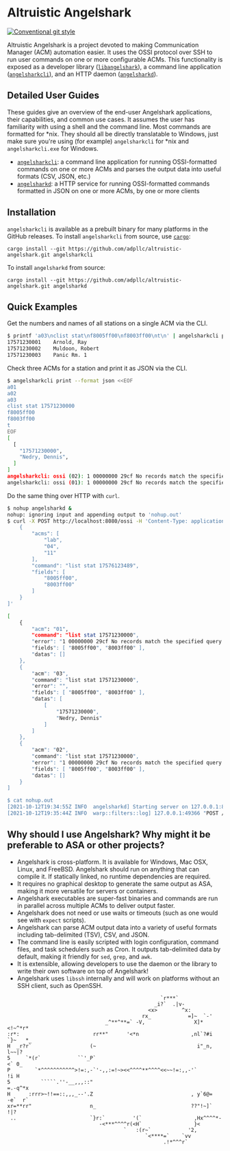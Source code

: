 # Altruistic Angelshark

[![Conventional git style](https://img.shields.io/badge/git%20style-conventional%20commit-blue)](https://conventionalcommits.org/)

Altruistic Angelshark is a project devoted to making Communication Manager (ACM)
automation easier. It uses the OSSI protocol over SSH to run user commands on
one or more configurable ACMs. This functionality is exposed as a developer
library ([`libangelshark`](./libangelshark)), a command line application
([`angelsharkcli`](./angelsharkcli)), and an HTTP daemon
([`angelsharkd`](./angelsharkd)).

## Detailed User Guides

These guides give an overview of the end-user Angelshark applications, their
capabilities, and common use cases. It assumes the user has familiarity with
using a shell and the command line. Most commands are formatted for \*nix. They
should all be directly translatable to Windows, just make sure you're using (for
example) `angelsharkcli` for \*nix and `angelsharkcli.exe` for Windows.

- [`angelsharkcli`](angelsharkcli/README.md): a command line application for
  running OSSI-formatted commands on one or more ACMs and parses the output data
  into useful formats (CSV, JSON, etc.)
- [`angelsharkd`](angelsharkd/README.md): a HTTP service for running
  OSSI-formatted commands formatted in JSON on one or more ACMs, by one or more
  clients

## Installation

`angelsharkcli` is available as a prebuilt binary for many platforms in the
GitHub releases. To install `angelsharkcli` from source, use
[`cargo`](https://rustup.rs):

```
cargo install --git https://github.com/adpllc/altruistic-angelshark.git angelsharkcli
```

To install `angelsharkd` from source:

```
cargo install --git https://github.com/adpllc/altruistic-angelshark.git angelsharkd
```

## Quick Examples

Get the numbers and names of all stations on a single ACM via the CLI.

```sh
$ printf 'a03\nclist stat\nf8005ff00\nf8003ff00\nt\n' | angelsharkcli print
17571230001    Arnold, Ray
17571230002    Muldoon, Robert
17571230003    Panic Rm. 1
```

Check three ACMs for a station and print it as JSON via the CLI.

```sh
$ angelsharkcli print --format json <<EOF
a01
a02
a03
clist stat 17571230000
f8005ff00
f8003ff00
t
EOF
[
  [
    "17571230000",
    "Nedry, Dennis",
  ]
]
angelsharkcli: ossi (02): 1 00000000 29cf No records match the specified query options
angelsharkcli: ossi (01): 1 00000000 29cf No records match the specified query options
```

Do the same thing over HTTP with `curl`.

```sh
$ nohup angelsharkd &
nohup: ignoring input and appending output to 'nohup.out'
$ curl -X POST http://localhost:8080/ossi -H 'Content-Type: application/json' -d '[
    {
        "acms": [
            "lab",
            "04",
            "11"
        ],
        "command": "list stat 17576123489",
        "fields": [
            "8005ff00",
            "8003ff00"
        ]
    }
]'

[
    {
        "acm": "01",
        "command": "list stat 17571230000",
        "error": "1 00000000 29cf No records match the specified query options",
        "fields": [ "8005ff00", "8003ff00" ],
        "datas": []
    },
    {
        "acm": "03",
        "command": "list stat 17571230000",
        "error": "",
        "fields": [ "8005ff00", "8003ff00" ],
        "datas": [
            [
                "17571230000",
                "Nedry, Dennis"
            ]
        ]
    },
    {
        "acm": "02",
        "command": "list stat 17571230000",
        "error": "1 00000000 29cf No records match the specified query options",
        "fields": [ "8005ff00", "8003ff00" ],
        "datas": []
    }
]

$ cat nohup.out
[2021-10-12T19:34:55Z INFO  angelsharkd] Starting server on 127.0.0.1:8080 ...
[2021-10-12T19:35:44Z INFO  warp::filters::log] 127.0.0.1:49366 "POST /ossi HTTP/1.1" 200 "-" "curl/7.71.1" 4.2123963s
```

## Why should I use Angelshark? Why might it be preferable to ASA or other projects?

- Angelshark is cross-platform. It is available for Windows, Mac OSX, Linux, and
  FreeBSD. Angelshark should run on anything that can compile it. If statically
  linked, no runtime dependencies are required.
- It requires no graphical desktop to generate the same output as ASA, making it
  more versatile for servers or containers.
- Angelshark executables are super-fast binaries and commands are run in
  parallel across multiple ACMs to deliver output faster.
- Angelshark does not need or use waits or timeouts (such as one would see with
  `expect` scripts).
- Angelshark can parse ACM output data into a variety of useful formats
  including tab-delimited (TSV), CSV, and JSON.
- The command line is easily scripted with login configuration, command files,
  and task schedulers such as Cron. It outputs tab-delimited data by default,
  making it friendly for `sed`, `grep`, and `awk`.
- It is extensible, allowing developers to use the daemon or the library to
  write their own software on top of Angelshark!
- Angelshark uses `libssh` internally and will work on platforms without an SSH
  client, such as OpenSSH.

``````plain
                                                  `r***`
                                                _i?`  .|v-
                                              <x>        ^x:
                                            rx_            =]~  `-'
                                _^**^**=` -V,                X]*<!~^*r*
:r*:                        rr**"      '<*n                 ,nl`?#i   `}~   *_
H  _r?r`                   (~                                 i"_n,     l~~|?
5     `*(r`            ``'_P`                                         <` 0_
P        `*^^^^^^^^^^^>!=:,-`'-,,:=!~><<^^^^**^^^^<<~~!=:,,-'`        !i H
5          `````.''-__,,,::"                                          =.-q^*x
H      :rrr>~!!==::,,,_--'.Z                                , y`6@=    -e`  r`
xr=**rr"                   n_                               ??"!~]`  !|?
 ..                        `}r:`         '(`                 ,Hx^^^^*-
                              -<***^^^^r(<H`                 }<
                                      `   :(r~`            '2,
                                             `<****=`    `vv
                                                   .!*^^^r`
``````
